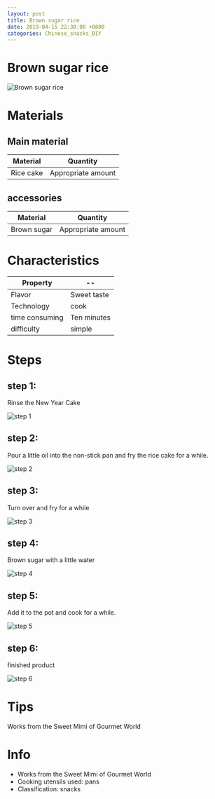 ```yaml
---
layout: post
title: Brown sugar rice
date: 2019-04-15 22:30:00 +0800
categories: Chinese_snacks_DIY
---
```


# Brown sugar rice

![Brown sugar rice]({{site.baseurl}}/img/446740/446740.jpg)

# Materials


## Main material

Material|Quantity
--|--
Rice cake|Appropriate amount

## accessories

Material|Quantity
--|--
Brown sugar|Appropriate amount

# Characteristics

Property|--
--|--
Flavor|Sweet taste
Technology|cook
time consuming|Ten minutes
difficulty|simple

# Steps

## step 1:

Rinse the New Year Cake

![step 1]({{site.baseurl}}/img/446740/1.jpg)

## step 2:

Pour a little oil into the non-stick pan and fry the rice cake for a while.

![step 2]({{site.baseurl}}/img/446740/2.jpg)

## step 3:

Turn over and fry for a while

![step 3]({{site.baseurl}}/img/446740/3.jpg)

## step 4:

Brown sugar with a little water

![step 4]({{site.baseurl}}/img/446740/4.jpg)

## step 5:

Add it to the pot and cook for a while.

![step 5]({{site.baseurl}}/img/446740/5.jpg)

## step 6:

finished product

![step 6]({{site.baseurl}}/img/446740/6.jpg)

# Tips

Works from the Sweet Mimi of Gourmet World

# Info

- Works from the Sweet Mimi of Gourmet World
- Cooking utensils used: pans
- Classification: snacks